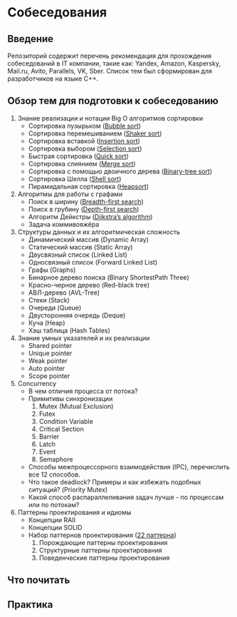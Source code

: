 # Собеседования

## Введение

Репозиторий содержит перечень рекомендация для прохождения собеседований в IT компании, такие как: Yandex, Amazon, Kaspersky, Mail.ru,
Avito, Parallels, VK, Sber. Список тем был сформирован для разработчиков на языке С++.

## Обзор тем для подготовки к собеседованию

1. Знание реализации и нотации Big O алгоритмов сортировки
    - Сортировка
      пузырьком ([Bubble sort](https://github.com/dymons/interviews/blob/b65184de5b2082855138d489233a00de66238292/algorithms/sorts/bubble_sort.hpp#L7))
    - Сортировка
      перемешиванием ([Shaker sort](https://github.com/dymons/interviews/blob/c5284bfe8a209d038446b53df38690d28427bba3/algorithms/sorts/shaker_sort.hpp#L7))
    - Сортировка
      вставкой ([Insertion sort](https://github.com/dymons/interviews/blob/5650dc34828211d727dba45e15561ab4757da48d/algorithms/sorts/insertion_sort.hpp#L7))
    - Сортировка
      выбором ([Selection sort](https://github.com/dymons/interviews/blob/cad16b3b7b811453546b37b098a9a4c48c1a7f86/algorithms/sorts/selection_sort.hpp#L6))
    - Быстрая
      сортировка ([Quick sort](https://github.com/dymons/interviews/blob/50f16c82803594bfd032559bb567901bdbb938ae/algorithms/sorts/quick_sort.hpp#L8))
    - Сортировка
      слиянием ([Merge sort](https://github.com/dymons/interviews/blob/8f592001f91f4e89c0c967e921606d7a878574f8/algorithms/sorts/merge_sort.hpp#L54))
    - Сортировка с помощью двоичного
      дерева ([Binary-tree sort](https://github.com/dymons/interviews/blob/446275d51ae6b7b5c4aa4c48ed987afbf2437f97/algorithms/sorts/binary_tree_sort.hpp#L83))
    - Сортировка
      Шелла ([Shell sort](https://github.com/dymons/interviews/blob/8cbece01c3b94fbcc5a6fe7693027553948ab102/algorithms/sorts/shell_sort.hpp#L7))
    - Пирамидальная
      сортировка ([Heapsort](https://github.com/dymons/interviews/blob/a60a02d40e73f958cfd93af2f85590e821531b38/algorithms/sorts/heap_sort.hpp#L48))
2. Алгоритмы для работы с графами
    - Поиск в
      ширину ([Breadth-first search](https://github.com/dymons/interviews/blob/429dc9f6877afe57da3f70dc26ec0b24ae8b88f4/structures/graph/breadth_first_search.cpp#L31))
    - Поиск в грубину ([Depth-first search](https://github.com/dymons/interviews/blob/429dc9f6877afe57da3f70dc26ec0b24ae8b88f4/structures/graph/depth_first_search.cpp#L31))
    - Алгоритм Дейкстры ([Dijkstra’s algorithm](https://github.com/dymons/interviews/blob/429dc9f6877afe57da3f70dc26ec0b24ae8b88f4/structures/graph/dijkstra_search.cpp#L68))
    - Задача коммивояжёра
3. Структуры данных и их алгоритмическая сложность
    - Динамический массив (Dynamic Array)
    - Статический массив (Static Array)
    - Двусвязный список (Linked List)
    - Односвязный список (Forward Linked List)
    - Графы (Graphs)
    - Бинарное дерево поиска (Binary ShortestPath Three)
    - Красно-черное дерево (Red-black tree)
    - АВЛ-дерево (AVL-Tree)
    - Стеки (Stack)
    - Очереди (Queue)
    - Двусторонняя очередь (Deque)
    - Куча (Heap)
    - Хэш таблица (Hash Tables)
4. Знание умных указателей и их реализации
    - Shared pointer
    - Unique pointer
    - Weak pointer
    - Auto pointer
    - Scope pointer
5. Concurrency
    - В чем отличия процесса от потока?
    - Примитивы синхронизации
        1. Mutex (Mutual Exclusion)
        2. Futex
        3. Condition Variable
        4. Critical Section
        5. Barrier
        6. Latch
        7. Event
        8. Semaphore
    - Способы межпроцессорного взаимодействия (IPC), перечислить все 12 способов.
    - Что такое deadlock? Примеры и как избежать подобных ситуаций? (Priority Mutex)
    - Какой способ распараллеливания задач лучше - по процессам или по потокам?
6. Паттерны проектирования и идиомы
    - Концепции RAII
    - Концепции SOLID
    - Набор паттернов проектирования ([22 паттерна](https://refactoring.guru/ru/design-patterns/catalog))
        1. Порождающие паттерны проектирования
        2. Структурные паттерны проектирования
        3. Поведенческие паттерны проектирования

## Что почитать

## Практика
